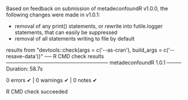 Based on feedback on submission of metadeconfoundR v1.0.0, the following changes were made in v1.0.1:
  - removal of any print() statements, or rewrite into futile.logger statements, that can easily be suppressed
  - removal of all statements writing to file by default
  
results from "devtools::check(args = c('--as-cran'), build_args = c('--resave-data'))"
── R CMD check results ──────────────────────────── metadeconfoundR 1.0.1 ────
Duration: 58.7s

0 errors ✔ | 0 warnings ✔ | 0 notes ✔

R CMD check succeeded
